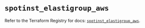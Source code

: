 # `spotinst_elastigroup_aws`

Refer to the Terraform Registry for docs: [`spotinst_elastigroup_aws`](https://registry.terraform.io/providers/spotinst/spotinst/1.195.0/docs/resources/elastigroup_aws).
